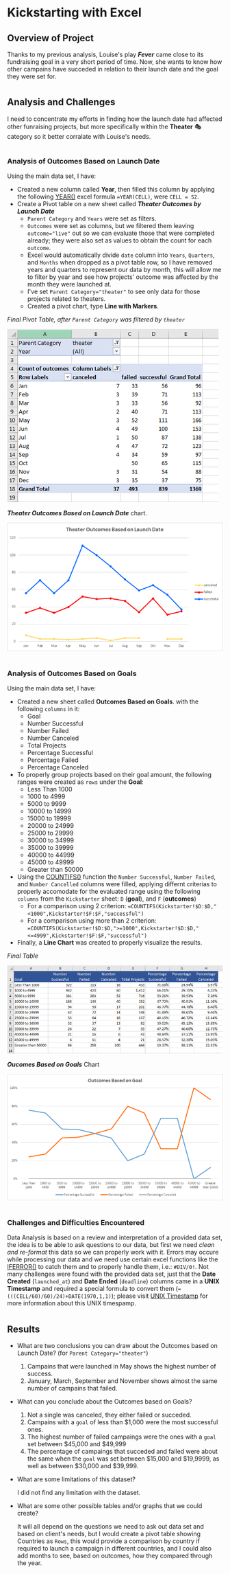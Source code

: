 # Kickstarting with Excel

## Overview of Project
Thanks to my previous analysis, Louise's play ***Fever*** came close to its fundraising goal in a very short period of time. Now, she wants to know how other campains have succeded in relation to their launch date and the goal they were set for.
#
## Analysis and Challenges
I need to concentrate my efforts in finding how the launch date had affected other funraising projects, but more specifically within the __Theater__ :performing_arts: category so it better corralate with Louise's needs.
#
### Analysis of Outcomes Based on Launch Date
Using the main data set, I have:
- Created a new column called __Year__, then filled this column by applying the following [YEAR()](https://support.microsoft.com/en-us/office/year-function-c64f017a-1354-490d-981f-578e8ec8d3b9) excel formula `=YEAR(CELL)`, were `CELL = S2`.
- Create a Pivot table on a new sheet called ***Theater Outcomes by Launch Date***
    - `Parent Category` and `Years` were set as filters.
    - `Outcomes` were set as columns, but we filtered them leaving `outcome="live"` out so we can evaluate those that were completed already; they were also set as values to obtain the count for each `outcome`.
    - Excel would automatically divide `date` column into `Years`, `Quarters`, and `Months` when dropped as a pivot table row, so I have removed years and quarters to represent our data by month, this will allow me to filter by year and see how projects' outcome was affected by the month they were launched at.
    - I've set `Parent Category="theater"` to see only data for those projects related to theaters.
    - Created a pivot chart, type __Line with Markers__.

*Final Pivot Table, after `Parent Category` was filtered by `theater`*

![The Pivot Table looks like this](/Resources/PivotTable.png)

***Theater Outcomes Based on Launch Date*** chart.

![Theater Outcomes Based on Launch Date Chart](/Resources/Theater_Outcomes_vs_Launch.png)
#
### Analysis of Outcomes Based on Goals
Using the main data set, I have:
- Created a new sheet called __Outcomes Based on Goals__. with the following `columns` in it:
    - Goal
    - Number Successful
    - Number Failed
    - Number Canceled
    - Total Projects
    - Percentage Successful
    - Percentage Failed
    - Percentage Canceled
- To properly group projects based on their goal amount, the following ranges were created as `rows` under the __Goal__:
    - Less Than 1000
    - 1000 to 4999
    - 5000 to 9999
    - 10000 to 14999
    - 15000 to 19999
    - 20000 to 24999
    - 25000 to 29999
    - 30000 to 34999
    - 35000 to 39999
    - 40000 to 44999
    - 45000 to 49999
    - Greater than 50000
- Using the [COUNTIFS()](https://support.microsoft.com/en-us/office/countifs-function-dda3dc6e-f74e-4aee-88bc-aa8c2a866842) function the `Number Successful`, `Number Failed`, and `Number Cancelled` columns were filled, applying differnt criterias to properly accomodate for the evaluated range using the following `columns` from the `Kickstarter` sheet: `D` (__goal__), and `F` (__outcomes__)
    - For a comparison using 2 criterion: `=COUNTIFS(Kickstarter!$D:$D,"<1000",Kickstarter!$F:$F,"successful")`
    - For a comparison using more than 2 criterion: `=COUNTIFS(Kickstarter!$D:$D,">=1000",Kickstarter!$D:$D,"<=4999",Kickstarter!$F:$F,"successful")`
- Finally, a __Line Chart__ was created to properly visualize the results.

*Final Table*

![Outcomes Based on Goals table](/Resources/Outcomes_Based_on_Goals_table.png)


***Oucomes Based on Goals*** Chart

![Outcomes Based on Goals table](/Resources/Outcomes_vs_Goals.png)

#
### Challenges and Difficulties Encountered
Data Analysis is based on a review and interpretation of a provided data set, the idea is to be able to ask questions to our data, but first we need *clean and re-format* this data so we can properly work with it. Errors may occure while processing our data and we need use certain excel functions like the [IFERROR()](https://support.microsoft.com/en-us/office/iferror-function-c526fd07-caeb-47b8-8bb6-63f3e417f611) to catch them and to properly handle them, i.e.: `#DIV/0!`. Not many challenges were found with the provided data set, just that the __Date Created__ (`launched_at`) and __Date Ended__ (`deadline`) columns came in a __UNIX Timestamp__ and required a special formula to convert them (`=(((CELL/60)/60)/24)+DATE(1970,1,1)`); please visit [UNIX Timestamp](https://www.unixtimestamp.com/) for more information about this UNIX timespamp.
#
## Results

- What are two conclusions you can draw about the Outcomes based on Launch Date? (for `Parent Category="theater"`)

    1. Campains that were launched in May shows the highest number of success.
    2. January, March, September and November shows almost the same number of campains that failed.

- What can you conclude about the Outcomes based on Goals?

    1. Not a single was canceled, they either failed or succeded.
    2. Campains with a `goal` of less than $1,000 were the most successful ones.
    3. The highest number of failed campaings were the ones with a `goal` set between $45,000 and $49,999
    4. The percentage of campaings that succeded and failed were about the same when the `goal` was set between $15,000 and $19,9999, as well as between $30,000 and $39,999.

- What are some limitations of this dataset?

    I did not find any limitation with the dataset.

- What are some other possible tables and/or graphs that we could create?

    It will all depend on the questions we need to ask out data set and based on client's needs, but I would create a pivot table showing Countries as `Rows`, this would provide a comparison by country if required to launch a campaign in different countries, and I could also add months to see, based on outcomes, how they compared through the year.

